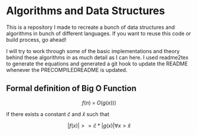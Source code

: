# Algorithms and Data Structures
This is a repository I made to recreate a bunch of data structures and algorithms in 
bunch of different languages. If you want to reuse this code or build process, go ahead!

I will try to work through some of the basic implementations and theory behind these algorithms in
as much detail as I can here. I used readme2tex to generate the equations and generated a git hook to
update the README whenever the PRECOMPILEDREADME is updated.

## Formal definition of Big O Function

$$f(n)\;=\;O(g(x)))$$

if there exists a constant $\hat{c}$ and $\hat{x}$ such that 

$$ | f(x) | >= \hat{c} * |g(x)| \forall x > \hat{x} $$
